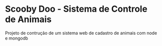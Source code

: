# Scooby Doo - Sistema de Controle de Animais

Projeto de contrução de um sistema web de cadastro de animais com node e mongodb
